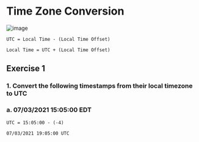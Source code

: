 # Time Zone Conversion

![image](https://user-images.githubusercontent.com/33444140/234938598-a5cb24f1-19ef-474b-ad43-23c097ecccc7.png)

`UTC = Local Time - (Local Time Offset)`

`Local Time = UTC + (Local Time Offset)`

## Exercise 1

### 1. Convert the following timestamps from their local timezone to UTC

### a. 07/03/2021 15:05:00 EDT

    UTC = 15:05:00 - (-4)

    07/03/2021 19:05:00 UTC

